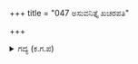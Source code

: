 +++
title = "047 ಅಸುವನಿತ್ತೈ ಖಚರಪತಿ"

+++

<details><summary>ಗದ್ಯ (ಕ.ಗ.ಪ) </summary>

47. 'ಯಕ್ಷನೇ, ಪ್ರಾಣವೀಯುವೆಯಾದರೆ ನಕುಲನು ಬದುಕಲಿ. ನಾನು ಧನ್ಯನಾಗುತ್ತೇನೆ. ಎಂದನು. ಆ ಕೂಡಲೇ ನಕುಲನು ನಗುತ್ತಾ ಮೈಮುರಿದು ಎದ್ದು ಕುಳಿತನು. ಆಗ ಯಕ್ಷನು ಮತ್ತೆ - 'ಜಾಣನೇ, ಮೆಚ್ಚಿದೆ. ಇನ್ನೊಬ್ಬನನ್ನು ಬೇಡು. ಬದುಕಿಸುತ್ತೇನೆ' ಎಂದನು. ಆಗ ಧರ್ಮರಾಯನು 'ಸಹದೇವನು ಬದುಕಲಿ' ಎಂದನು.
</details>

